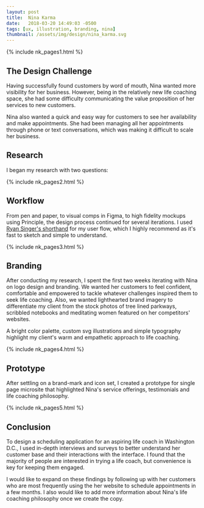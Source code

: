 ```yaml
---
layout: post
title:  Nina Karma
date:   2018-03-20 14:49:03 -0500 
tags: [ux, illustration, branding, nina]
thumbnail: /assets/img/design/nina_karma.svg
---
```


{% include nk_pages1.html %}

## The Design Challenge
Having successfully found customers by word of mouth, Nina wanted more visibility for her business. However, being in the relatively new life coaching space, she had some difficulty communicating the value proposition of her services to new customers.

Nina also wanted a quick and easy way for customers to see her availability and make appointments. She had been managing all her appointments through phone or text conversations, which was making it difficult to scale her business.

## Research
I began my research with two questions: 

{% include nk_pages2.html %}

## Workflow

From pen and paper, to visual comps in Figma, to high fidelity mockups using Principle, the design process continued for several iterations. I used [Ryan Singer's shorthand](https://signalvnoise.com/posts/1926-a-shorthand-for-designing-ui-flows) for my user flow, which I highly recommend as it's fast to sketch and simple to understand. 

{% include nk_pages3.html %}

## Branding

After conducting my research, I spent the first two weeks iterating with Nina on logo design and branding. We wanted her customers to feel confident, comfortable and empowered to tackle whatever challenges inspired them to seek life coaching. Also, we wanted lighthearted brand imagery to differentiate my client from the stock photos of tree lined parkways, scribbled notebooks and meditating women featured on her competitors' websites. 

A bright color palette, custom svg illustrations and simple typography highlight my client's warm and empathetic approach to life coaching.

{% include nk_pages4.html %}

## Prototype

After settling on a brand-mark and icon set, I created a prototype for single page microsite that highlighted Nina's service offerings, testimonials and life coaching philosophy.

{% include nk_pages5.html %}

## Conclusion
To design a scheduling application for an aspiring life coach in Washington D.C., I used in-depth interviews and surveys to better understand her customer base and their interactions with the interface. I found that the majority of people are interested in trying a life coach, but convenience is key for keeping them engaged. 

I would like to expand on these findings by following up with her customers who are most frequently using the her website to schedule appointments in a few months. I also would like to add more information about Nina's life coaching philosophy once we create the copy.
